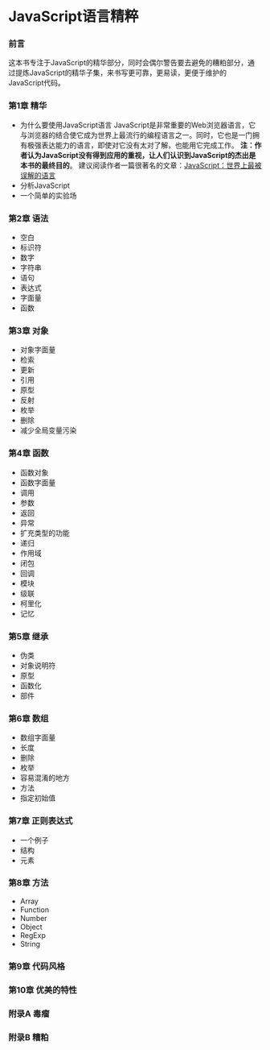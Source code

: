 JavaScript语言精粹
====================
### 前言
这本书专注于JavaScript的精华部分，同时会偶尔警告要去避免的糟粕部分，通过提炼JavaScript的精华子集，来书写更可靠，更易读，更便于维护的JavaScript代码。

### 第1章 精华
* 为什么要使用JavaScript语言
JavaScript是非常重要的Web浏览器语言，它与浏览器的结合使它成为世界上最流行的编程语言之一。同时，它也是一门拥有极强表达能力的语言，即使对它没有太对了解，也能用它完成工作。
**注：作者认为JavaScript没有得到应用的重视，让人们认识到JavaScript的杰出是本书的最终目的**。
建议阅读作者一篇很著名的文章：[JavaScript：世界上最被误解的语言](http://javascript.crockford.com/javascript.html)
* 分析JavaScript
* 一个简单的实验场

### 第2章 语法
* 空白
* 标识符
* 数字
* 字符串
* 语句
* 表达式
* 字面量
* 函数

### 第3章 对象
* 对象字面量
* 检索
* 更新
* 引用
* 原型
* 反射
* 枚举
* 删除
* 减少全局变量污染

### 第4章 函数
* 函数对象
* 函数字面量
* 调用
* 参数
* 返回
* 异常
* 扩充类型的功能
* 递归
* 作用域
* 闭包
* 回调
* 模块
* 级联
* 柯里化
* 记忆

### 第5章 继承
* 伪类
* 对象说明符
* 原型
* 函数化
* 部件

### 第6章 数组
* 数组字面量
* 长度
* 删除
* 枚举
* 容易混淆的地方
* 方法
* 指定初始值

### 第7章 正则表达式
* 一个例子
* 结构
* 元素

### 第8章 方法
* Array
* Function
* Number
* Object
* RegExp
* String

### 第9章 代码风格

### 第10章 优美的特性

### 附录A 毒瘤

### 附录B 糟粕





